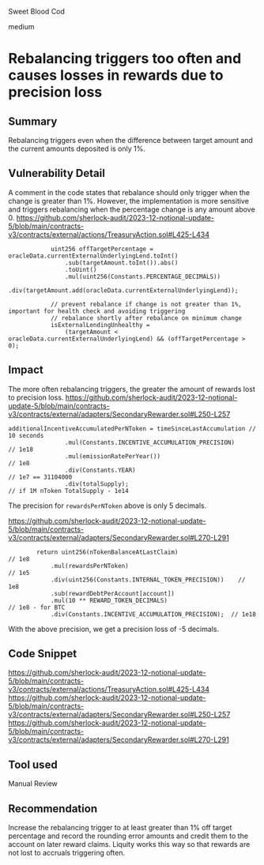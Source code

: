 Sweet Blood Cod

medium

# Rebalancing triggers too often and causes losses in rewards due to precision loss

## Summary
Rebalancing triggers even when the difference between target amount and the current amounts deposited is only 1%. 

## Vulnerability Detail
A comment in the code states that rebalance should only trigger when the change is greater than 1%. However, the implementation is more sensitive and triggers rebalancing when the percentage change is any amount above 0.
https://github.com/sherlock-audit/2023-12-notional-update-5/blob/main/contracts-v3/contracts/external/actions/TreasuryAction.sol#L425-L434
```solidity
            uint256 offTargetPercentage = oracleData.currentExternalUnderlyingLend.toInt()
                .sub(targetAmount.toInt()).abs()
                .toUint()
                .mul(uint256(Constants.PERCENTAGE_DECIMALS))
                .div(targetAmount.add(oracleData.currentExternalUnderlyingLend));

            // prevent rebalance if change is not greater than 1%, important for health check and avoiding triggering
            // rebalance shortly after rebalance on minimum change
            isExternalLendingUnhealthy = 
                (targetAmount < oracleData.currentExternalUnderlyingLend) && (offTargetPercentage > 0);
```

## Impact
The more often rebalancing triggers, the greater the amount of rewards lost to precision loss. 
https://github.com/sherlock-audit/2023-12-notional-update-5/blob/main/contracts-v3/contracts/external/adapters/SecondaryRewarder.sol#L250-L257
```solidity
additionalIncentiveAccumulatedPerNToken = timeSinceLastAccumulation // 10 seconds
                .mul(Constants.INCENTIVE_ACCUMULATION_PRECISION)         // 1e18
                .mul(emissionRatePerYear())                                                            // 1e8
                .div(Constants.YEAR)                                                                         // 1e7 == 31104000
                .div(totalSupply);                                                                               // if 1M nToken TotalSupply - 1e14
```
The precision for `rewardsPerNToken` above is only 5 decimals.

https://github.com/sherlock-audit/2023-12-notional-update-5/blob/main/contracts-v3/contracts/external/adapters/SecondaryRewarder.sol#L270-L291
```solidity
        return uint256(nTokenBalanceAtLastClaim)                               // 1e8
            .mul(rewardsPerNToken)                                                          // 1e5
            .div(uint256(Constants.INTERNAL_TOKEN_PRECISION))    // 1e8
            .sub(rewardDebtPerAccount[account])                                  
            .mul(10 ** REWARD_TOKEN_DECIMALS)                                 // 1e8 - for BTC
            .div(Constants.INCENTIVE_ACCUMULATION_PRECISION);  // 1e18
```

With the above precision, we get a precision loss of -5 decimals.

## Code Snippet
https://github.com/sherlock-audit/2023-12-notional-update-5/blob/main/contracts-v3/contracts/external/actions/TreasuryAction.sol#L425-L434
https://github.com/sherlock-audit/2023-12-notional-update-5/blob/main/contracts-v3/contracts/external/adapters/SecondaryRewarder.sol#L250-L257
https://github.com/sherlock-audit/2023-12-notional-update-5/blob/main/contracts-v3/contracts/external/adapters/SecondaryRewarder.sol#L270-L291

## Tool used
Manual Review

## Recommendation
Increase the rebalancing trigger to at least greater than 1% off target percentage and record the rounding error amounts and credit them to the account on later reward claims. Liquity works this way so that rewards are not lost to accruals triggering often.
